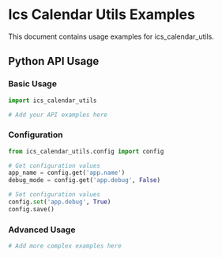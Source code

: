 # Ics Calendar Utils Examples

This document contains usage examples for ics_calendar_utils.

## Python API Usage

### Basic Usage

```python
import ics_calendar_utils

# Add your API examples here
```

### Configuration

```python
from ics_calendar_utils.config import config

# Get configuration values
app_name = config.get('app.name')
debug_mode = config.get('app.debug', False)

# Set configuration values
config.set('app.debug', True)
config.save()
```

### Advanced Usage

```python
# Add more complex examples here
```
